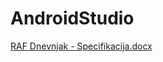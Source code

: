 # AndroidStudio
[RAF Dnevnjak - Specifikacija.docx](https://github.com/iop33/AndroidStudio/files/12334358/RAF.Dnevnjak.-.Specifikacija.docx)
